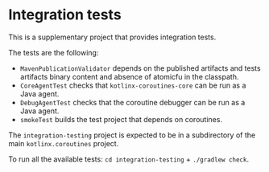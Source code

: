 # Integration tests

This is a supplementary project that provides integration tests.

The tests are the following:
* `MavenPublicationValidator` depends on the published artifacts and tests artifacts binary content and absence of atomicfu in the classpath.
* `CoreAgentTest` checks that `kotlinx-coroutines-core` can be run as a Java agent.
* `DebugAgentTest` checks that the coroutine debugger can be run as a Java agent.
* `smokeTest` builds the test project that depends on coroutines.

The `integration-testing` project is expected to be in a subdirectory of the main `kotlinx.coroutines` project.

To run all the available tests: `cd integration-testing` + `./gradlew check`.
